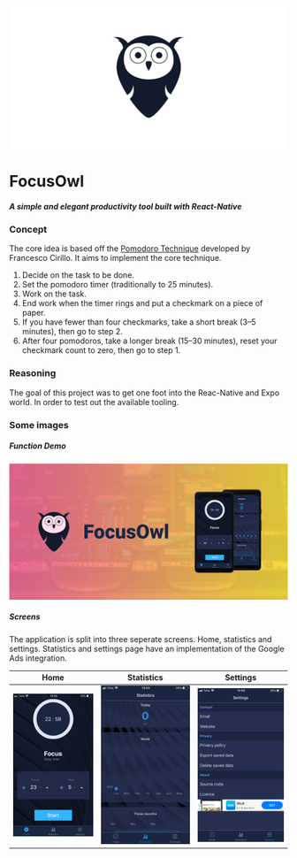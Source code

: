 ![FocusOwl logo](assets/images/repohead.png)

# FocusOwl
##### A simple and elegant productivity tool built with React-Native

### Concept

The core idea is based off the [Pomodoro Technique](https://en.wikipedia.org/wiki/Pomodoro_Technique) developed by Francesco Cirillo. 
It aims to implement the core technique.
1. Decide on the task to be done.
2. Set the pomodoro timer (traditionally to 25 minutes).
3. Work on the task.
4. End work when the timer rings and put a checkmark on a piece of paper.
5. If you have fewer than four checkmarks, take a short break (3–5 minutes), then go to step 2.
6. After four pomodoros, take a longer break (15–30 minutes), reset your checkmark count to zero, then go to step 1.

### Reasoning

The goal of this project was to get one foot into the Reac-Native and Expo world. In order to test out the available tooling. 

### Some images
##### Function Demo
![Function Demo](docs/images/functionImage.jpg)

##### Screens
The application is split into three seperate screens. Home, statistics and settings. Statistics and settings page have an implementation of the Google Ads integration. 


|Home | Statistics | Settings |
:-------------------------:|:-------------------------:|:-------------------------:
![Home](docs/images/home.PNG)|![Statistics](docs/images/stats.PNG)|![Settings](docs/images/settings.PNG)